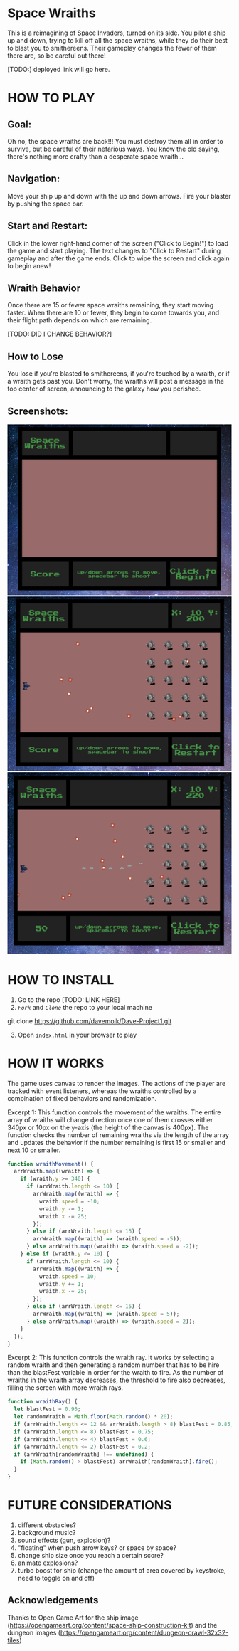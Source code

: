 # Space Wraiths

This is a reimagining of Space Invaders, turned on its side. You pilot a ship up and down, trying to kill off all the space wraiths, while they do their best to blast you to smithereens. Their gameplay changes the fewer of them there are, so be careful out there!

[TODO:] deployed link will go here.

# HOW TO PLAY

## Goal:

Oh no, the space wraiths are back!!! You must destroy them all in order to survive, but be careful of their nefarious ways. You know the old saying, there's nothing more crafty than a desperate space wraith...

## Navigation:

Move your ship up and down with the up and down arrows. Fire your blaster by pushing the space bar.

## Start and Restart:

Click in the lower right-hand corner of the screen ("Click to Begin!") to load the game and start playing. The text changes to "Click to Restart" during gameplay and after the game ends. Click to wipe the screen and click again to begin anew!

## Wraith Behavior

Once there are 15 or fewer space wraiths remaining, they start moving faster. When there are 10 or fewer, they begin to come towards you, and their flight path depends on which are remaining.

[TODO: DID I CHANGE BEHAVIOR?]

## How to Lose

You lose if you're blasted to smithereens, if you're touched by a wraith, or if a wraith gets past you. Don't worry, the wraiths will post a message in the top center of screen, announcing to the galaxy how you perished.

## Screenshots:

![startup screen](imgReadme/startingScreen.png)
![game play 1](imgReadme/gamePlay1.png)
![game play 2](imgReadme/gamePlay2.png)

# HOW TO INSTALL

1. Go to the repo [TODO: LINK HERE]
2. _`Fork`_ and _`Clone`_ the repo to your local machine

git clone https://github.com/davemolk/Dave-Project1.git

3. Open `index.html` in your browser to play

# HOW IT WORKS

The game uses canvas to render the images. The actions of the player are tracked with event listeners, whereas the wraiths controlled by a combination of fixed behaviors and randomization.

Excerpt 1:
This function controls the movement of the wraiths. The entire array of wraiths will change direction once one of them crosses either 340px or 10px on the y-axis (the height of the canvas is 400px). The function checks the number of remaining wraiths via the length of the array and updates the behavior if the number remaining is first 15 or smaller and next 10 or smaller.

```javascript
function wraithMovement() {
  arrWraith.map((wraith) => {
    if (wraith.y >= 340) {
      if (arrWraith.length <= 10) {
        arrWraith.map((wraith) => {
          wraith.speed = -10;
          wraith.y -= 1;
          wraith.x -= 25;
        });
      } else if (arrWraith.length <= 15) {
        arrWraith.map((wraith) => (wraith.speed = -5));
      } else arrWraith.map((wraith) => (wraith.speed = -2));
    } else if (wraith.y <= 10) {
      if (arrWraith.length <= 10) {
        arrWraith.map((wraith) => {
          wraith.speed = 10;
          wraith.y += 1;
          wraith.x -= 25;
        });
      } else if (arrWraith.length <= 15) {
        arrWraith.map((wraith) => (wraith.speed = 5));
      } else arrWraith.map((wraith) => (wraith.speed = 2));
    }
  });
}
```

Excerpt 2:
This function controls the wraith ray. It works by selecting a random wraith and then generating a random number that has to be hire than the blastFest variable in order for the wraith to fire. As the number of wraiths in the wraith array decreases, the threshold to fire also decreases, filling the screen with more wraith rays.

```javascript
function wraithRay() {
  let blastFest = 0.95;
  let randomWraith = Math.floor(Math.random() * 20);
  if (arrWraith.length <= 12 && arrWraith.length > 8) blastFest = 0.85;
  if (arrWraith.length <= 8) blastFest = 0.75;
  if (arrWraith.length <= 4) blastFest = 0.6;
  if (arrWraith.length <= 2) blastFest = 0.2;
  if (arrWraith[randomWraith] !== undefined) {
    if (Math.random() > blastFest) arrWraith[randomWraith].fire();
  }
}
```

# FUTURE CONSIDERATIONS

1. different obstacles?
2. background music?
3. sound effects (gun, explosion)?
4. "floating" when push arrow keys? or space by space?
5. change ship size once you reach a certain score?
6. animate explosions?
7. turbo boost for ship (change the amount of area covered by keystroke, need to toggle on and off)

## Acknowledgements

Thanks to Open Game Art for the ship image (https://opengameart.org/content/space-ship-construction-kit) and the dungeon images (https://opengameart.org/content/dungeon-crawl-32x32-tiles)
